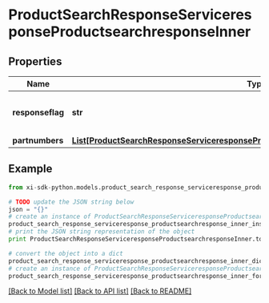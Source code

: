 # ProductSearchResponseServiceresponseProductsearchresponseInner


## Properties

Name | Type | Description | Notes
------------ | ------------- | ------------- | -------------
**responseflag** | **str** | Number of records in the search result. | [optional] 
**partnumbers** | [**List[ProductSearchResponseServiceresponseProductsearchresponseInnerPartnumbersInner]**](ProductSearchResponseServiceresponseProductsearchresponseInnerPartnumbersInner.md) |  | [optional] 

## Example

```python
from xi-sdk-python.models.product_search_response_serviceresponse_productsearchresponse_inner import ProductSearchResponseServiceresponseProductsearchresponseInner

# TODO update the JSON string below
json = "{}"
# create an instance of ProductSearchResponseServiceresponseProductsearchresponseInner from a JSON string
product_search_response_serviceresponse_productsearchresponse_inner_instance = ProductSearchResponseServiceresponseProductsearchresponseInner.from_json(json)
# print the JSON string representation of the object
print ProductSearchResponseServiceresponseProductsearchresponseInner.to_json()

# convert the object into a dict
product_search_response_serviceresponse_productsearchresponse_inner_dict = product_search_response_serviceresponse_productsearchresponse_inner_instance.to_dict()
# create an instance of ProductSearchResponseServiceresponseProductsearchresponseInner from a dict
product_search_response_serviceresponse_productsearchresponse_inner_form_dict = product_search_response_serviceresponse_productsearchresponse_inner.from_dict(product_search_response_serviceresponse_productsearchresponse_inner_dict)
```
[[Back to Model list]](../README.md#documentation-for-models) [[Back to API list]](../README.md#documentation-for-api-endpoints) [[Back to README]](../README.md)


